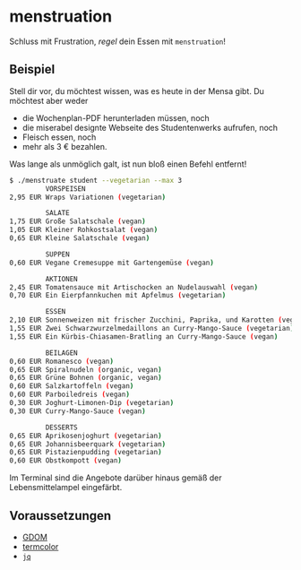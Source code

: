 # menstruation
Schluss mit Frustration, _regel_ dein Essen mit `menstruation`!

## Beispiel

Stell dir vor, du möchtest wissen, was es heute in der Mensa gibt. Du möchtest
aber weder

* die Wochenplan-PDF herunterladen müssen, noch
* die miserabel designte Webseite des Studentenwerks aufrufen, noch
* Fleisch essen, noch
* mehr als 3 € bezahlen.

Was lange als unmöglich galt, ist nun bloß einen Befehl entfernt!

```bash
$ ./menstruate student --vegetarian --max 3
         VORSPEISEN
2,95 EUR Wraps Variationen (vegetarian)

         SALATE
1,75 EUR Große Salatschale (vegan)
1,05 EUR Kleiner Rohkostsalat (vegan)
0,65 EUR Kleine Salatschale (vegan)

         SUPPEN
0,60 EUR Vegane Cremesuppe mit Gartengemüse (vegan)

         AKTIONEN
2,45 EUR Tomatensauce mit Artischocken an Nudelauswahl (vegan)
0,70 EUR Ein Eierpfannkuchen mit Apfelmus (vegetarian)

         ESSEN
2,10 EUR Sonnenweizen mit frischer Zucchini, Paprika, und Karotten (vegan, climate)
1,55 EUR Zwei Schwarzwurzelmedaillons an Curry-Mango-Sauce (vegetarian)
1,55 EUR Ein Kürbis-Chiasamen-Bratling an Curry-Mango-Sauce (vegan)

         BEILAGEN
0,60 EUR Romanesco (vegan)
0,65 EUR Spiralnudeln (organic, vegan)
0,65 EUR Grüne Bohnen (organic, vegan)
0,60 EUR Salzkartoffeln (vegan)
0,60 EUR Parboiledreis (vegan)
0,30 EUR Joghurt-Limonen-Dip (vegetarian)
0,30 EUR Curry-Mango-Sauce (vegan)

         DESSERTS
0,65 EUR Aprikosenjoghurt (vegetarian)
0,65 EUR Johannisbeerquark (vegetarian)
0,65 EUR Pistazienpudding (vegetarian)
0,60 EUR Obstkompott (vegan)
```

Im Terminal sind die Angebote darüber hinaus gemäß der Lebensmittelampel eingefärbt.

## Voraussetzungen
* [GDOM](https://github.com/syrusakbary/gdom)
* [termcolor](https://pypi.org/pypi/termcolor)
* [`jq`](https://stedolan.github.io/jq/)
